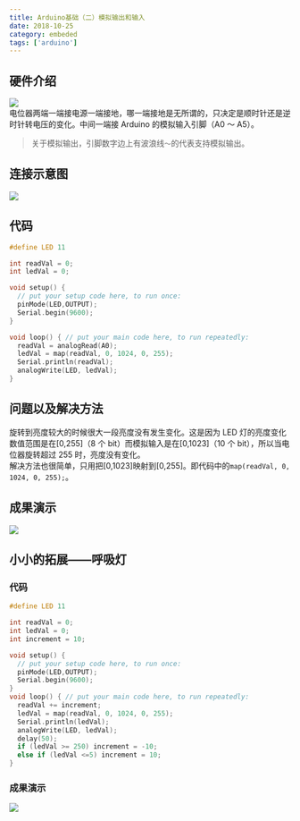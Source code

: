 ```yaml
---
title: Arduino基础（二）模拟输出和输入
date: 2018-10-25
category: embeded
tags: ['arduino']
---
```


## 硬件介绍

![](https://pic.rhinoc.top/15404750934298.jpg)  
电位器两端一端接电源一端接地，哪一端接地是无所谓的，只决定是顺时针还是逆时针转电压的变化。中间一端接 Arduino 的模拟输入引脚（A0 ～ A5）。

> 关于模拟输出，引脚数字边上有波浪线`～`的代表支持模拟输出。

## 连接示意图

![](https://pic.rhinoc.top/15404752321643.jpg)

## 代码

```c
#define LED 11

int readVal = 0;
int ledVal = 0;

void setup() {
  // put your setup code here, to run once:
  pinMode(LED,OUTPUT);
  Serial.begin(9600);
}

void loop() { // put your main code here, to run repeatedly:
  readVal = analogRead(A0);
  ledVal = map(readVal, 0, 1024, 0, 255);
  Serial.println(readVal);
  analogWrite(LED, ledVal);
}
```

## 问题以及解决方法

旋转到亮度较大的时候很大一段亮度没有发生变化。这是因为 LED 灯的亮度变化数值范围是在[0,255]（8 个 bit）而模拟输入是在[0,1023]（10 个 bit），所以当电位器旋转超过 255 时，亮度没有变化。  
解决方法也很简单，只用把[0,1023]映射到[0,255]。即代码中的`map(readVal, 0, 1024, 0, 255);`。

## 成果演示

![](https://pic.rhinoc.top/20181025215600.gif)

## 小小的拓展——呼吸灯

### 代码

```c
#define LED 11

int readVal = 0;
int ledVal = 0;
int increment = 10;

void setup() {
  // put your setup code here, to run once:
  pinMode(LED,OUTPUT);
  Serial.begin(9600);
}
void loop() { // put your main code here, to run repeatedly:
  readVal += increment;
  ledVal = map(readVal, 0, 1024, 0, 255);
  Serial.println(ledVal);
  analogWrite(LED, ledVal);
  delay(50);
  if (ledVal >= 250) increment = -10;
  else if (ledVal <=5) increment = 10;
}
```

### 成果演示

![](https://pic.rhinoc.top/soogif1%202.gif)
